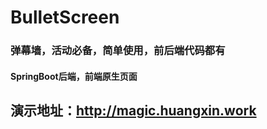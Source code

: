# BulletScreen
### 弹幕墙，活动必备，简单使用，前后端代码都有

#### SpringBoot后端，前端原生页面

## 演示地址：http://magic.huangxin.work
